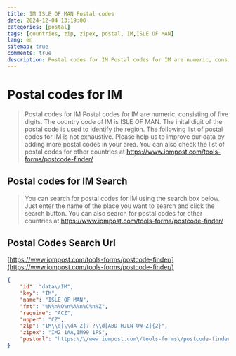 ```yaml
---
title: IM ISLE OF MAN Postal codes 
date: 2024-12-04 13:19:00
categories: [postal]
tags: [countries, zip, zipex, postal, IM,ISLE OF MAN]
lang: en
sitemap: true
comments: true
description: Postal codes for IM Postal codes for IM are numeric, consisting of five digits. The country code of IM is ISLE OF MAN. The inital digit of the postal code is used to identify the region. The following list of postal codes for IM is not exhaustive. Please help us to improve our data by adding more postal codes in your area. You can also check the list of postal codes for other countries at https://www.iompost.com/tools-forms/postcode-finder/
---
```


# Postal codes for IM
> Postal codes for IM Postal codes for IM are numeric, consisting of five digits. The country code of IM is ISLE OF MAN. The inital digit of the postal code is used to identify the region. The following list of postal codes for IM is not exhaustive. Please help us to improve our data by adding more postal codes in your area. You can also check the list of postal codes for other countries at https://www.iompost.com/tools-forms/postcode-finder/

## Postal codes for IM Search 
> You can search for postal codes for IM using the search box below. Just enter the name of the place you want to search and click the search button. You can also search for postal codes for other countries at https://www.iompost.com/tools-forms/postcode-finder/

## Postal Codes Search Url

[https://www.iompost.com/tools-forms/postcode-finder/](https://www.iompost.com/tools-forms/postcode-finder/)
```json
{
    "id": "data\/IM",
    "key": "IM",
    "name": "ISLE OF MAN",
    "fmt": "%N%n%O%n%A%n%C%n%Z",
    "require": "ACZ",
    "upper": "CZ",
    "zip": "IM\\d[\\dA-Z]? ?\\d[ABD-HJLN-UW-Z]{2}",
    "zipex": "IM2 1AA,IM99 1PS",
    "posturl": "https:\/\/www.iompost.com\/tools-forms\/postcode-finder\/"
}
```
